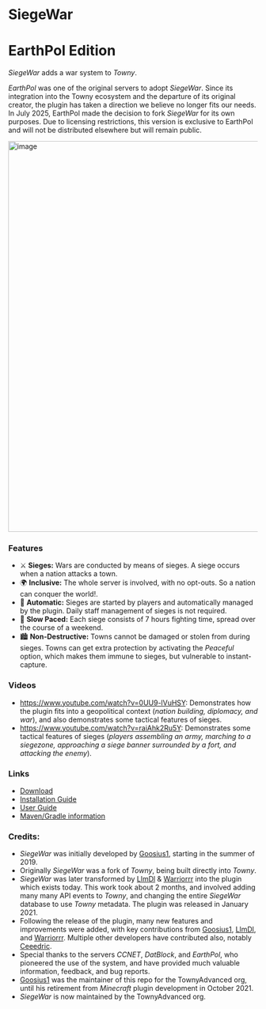 # SiegeWar
# EarthPol Edition 
*SiegeWar* adds a war system to *Towny*. 

*EarthPol* was one of the original servers to adopt *SiegeWar*. Since its integration into the Towny ecosystem and the departure of its original creator, the plugin has taken a direction we believe no longer fits our needs. In July 2025, EarthPol made the decision to fork *SiegeWar* for its own purposes. Due to licensing restrictions, this version is exclusive to EarthPol and will not be distributed elsewhere but will remain public.

<img width="1213" height="790" alt="image" src="https://github.com/user-attachments/assets/0f832653-1241-4b4d-b845-7f63884dfeb8" />

### Features
* ⚔️ **Sieges:** Wars are conducted by means of sieges. A siege occurs when a nation attacks a town.
* 🌍 **Inclusive:** The whole server is involved, with no opt-outs. So a nation can conquer the world!. 
* 🤖 **Automatic:** Sieges are started by players and automatically managed by the plugin. Daily staff management of sieges is not required.
* 🚶 **Slow Paced:** Each siege consists of 7 hours fighting time, spread over the course of a weekend.
* 🏙️ **Non-Destructive:** Towns cannot be damaged or stolen from during sieges. Towns can get extra protection by activating the *Peaceful* option, which makes them immune to sieges, but vulnerable to instant-capture.
### Videos
* https://www.youtube.com/watch?v=0UU9-lVuHSY: Demonstrates how the plugin fits into a geopolitical context (*nation building, diplomacy, and war*), and also demonstrates some tactical features of sieges.
* https://www.youtube.com/watch?v=raiAhk2Ru5Y: Demonstrates some tactical features of sieges (*players assembling an army, marching to a siegezone, approaching a siege banner surrounded by a fort, and attacking the enemy*).
### Links
* [Download](https://github.com/TownyAdvanced/SiegeWar/releases)
* [Installation Guide](https://github.com/TownyAdvanced/SiegeWar/wiki/Siege-War-Installation)
* [User Guide](https://github.com/TownyAdvanced/SiegeWar/wiki/Siege-War-User-Guide)
* [Maven/Gradle information](https://jitpack.io/#TownyAdvanced/SiegeWar)
### Credits:
- *SiegeWar* was initially developed by [Goosius1](https://github.com/Goosius1), starting in the summer of 2019.
- Originally *SiegeWar* was a fork of *Towny*, being built directly into *Towny*. 
- *SiegeWar* was later transformed by [LlmDl](https://github.com/LlmDl) & [Warriorrr](https://github.com/Warriorrrr) into the plugin which exists today. This work took about 2 months, and involved adding many many API events to *Towny*, and changing the entire *SiegeWar* database to use *Towny* metadata. The plugin was released in January 2021.
- Following the release of the plugin, many new features and improvements were added, with key contributions from [Goosius1](https://github.com/Goosius1), [LlmDl](https://github.com/LlmDl), and [Warriorrr](https://github.com/Warriorrrr). Multiple other developers have contributed also, notably [Ceeedric](https://github.com/ceeedric).
- Special thanks to the servers *CCNET*, *DatBlock*, and *EarthPol*, who pioneered the use of the system, and have provided much valuable information, feedback, and bug reports.
- [Goosius1](https://github.com/Goosius1) was the maintainer of this repo for the TownyAdvanced org, until his retirement from *Minecraft* plugin development in October 2021.
- *SiegeWar* is now maintained by the TownyAdvanced org.

